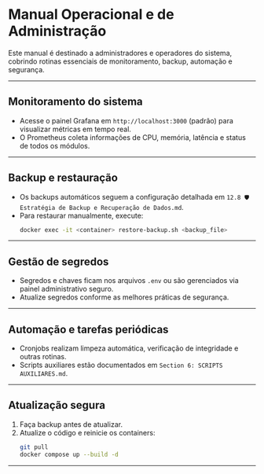 # Manual Operacional e de Administração

Este manual é destinado a administradores e operadores do sistema, cobrindo rotinas essenciais de monitoramento, backup, automação e segurança.

---

## Monitoramento do sistema

- Acesse o painel Grafana em `http://localhost:3000` (padrão) para visualizar métricas em tempo real.
- O Prometheus coleta informações de CPU, memória, latência e status de todos os módulos.

---

## Backup e restauração

- Os backups automáticos seguem a configuração detalhada em `12.8 🛡️ Estratégia de Backup e Recuperação de Dados.md`.
- Para restaurar manualmente, execute:
  ```sh
  docker exec -it <container> restore-backup.sh <backup_file>
  ```

---

## Gestão de segredos

- Segredos e chaves ficam nos arquivos `.env` ou são gerenciados via painel administrativo seguro.
- Atualize segredos conforme as melhores práticas de segurança.

---

## Automação e tarefas periódicas

- Cronjobs realizam limpeza automática, verificação de integridade e outras rotinas.
- Scripts auxiliares estão documentados em `Section 6: SCRIPTS AUXILIARES.md`.

---

## Atualização segura

1. Faça backup antes de atualizar.
2. Atualize o código e reinicie os containers:
   ```sh
   git pull
   docker compose up --build -d
   ```

---